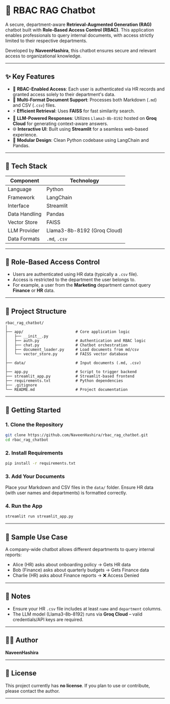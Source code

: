 # 🔐 RBAC RAG Chatbot

A secure, department-aware **Retrieval-Augmented Generation (RAG)** chatbot built with **Role-Based Access Control (RBAC)**. This application enables professionals to query internal documents, with access strictly limited to their respective departments.

Developed by **NaveenHashira**, this chatbot ensures secure and relevant access to organizational knowledge.

---

## ✨ Key Features

- 🔐 **RBAC-Enabled Access**: Each user is authenticated via HR records and granted access solely to their department's data.
- 📄 **Multi-Format Document Support**: Processes both Markdown (`.md`) and CSV (`.csv`) files.
- ⚡ **Efficient Retrieval**: Uses **FAISS** for fast similarity search.
- 🧠 **LLM-Powered Responses**: Utilizes `Llama3-8b-8192` hosted on **Groq Cloud** for generating context-aware answers.
- 🌐 **Interactive UI**: Built using **Streamlit** for a seamless web-based experience.
- 🧩 **Modular Design**: Clean Python codebase using LangChain and Pandas.

---

## 🧰 Tech Stack

| Component     | Technology                  |
|---------------|-----------------------------|
| Language      | Python                      |
| Framework     | LangChain                   |
| Interface     | Streamlit                   |
| Data Handling | Pandas                      |
| Vector Store  | FAISS                       |
| LLM Provider  | Llama3-8b-8192 (Groq Cloud) |
| Data Formats  | `.md`, `.csv`               |

---

## 🔐 Role-Based Access Control

- Users are authenticated using HR data (typically a `.csv` file).
- Access is restricted to the department the user belongs to.
- For example, a user from the **Marketing** department cannot query **Finance** or **HR** data.

---

## 📁 Project Structure

```
rbac_rag_chatbot/
│
├── app/                       # Core application logic
│   ├── __init__.py
│   ├── auth.py                # Authentication and RBAC logic
│   ├── chat.py                # Chatbot orchestration
│   ├── document_loader.py     # Load documents from md/csv
│   └── vector_store.py        # FAISS vector database
│
├── data/                      # Input documents (.md, .csv)
│
├── app.py                     # Script to trigger backend
├── streamlit_app.py           # Streamlit-based frontend
├── requirements.txt           # Python dependencies
├── .gitignore
└── README.md                  # Project documentation
```

---

## 🚀 Getting Started

### 1. Clone the Repository

```bash
git clone https://github.com/NaveenHashira/rbac_rag_chatbot.git
cd rbac_rag_chatbot
```

### 2. Install Requirements

```bash
pip install -r requirements.txt
```

### 3. Add Your Documents

Place your Markdown and CSV files in the `data/` folder. Ensure HR data (with user names and departments) is formatted correctly.

### 4. Run the App

```bash
streamlit run streamlit_app.py
```

---

## 🧪 Sample Use Case

A company-wide chatbot allows different departments to query internal reports:

* Alice (HR) asks about onboarding policy → Gets HR data
* Bob (Finance) asks about quarterly budgets → Gets Finance data
* Charlie (HR) asks about Finance reports → ❌ Access Denied

---

## 📌 Notes

* Ensure your HR `.csv` file includes at least `name` and `department` columns.
* The LLM model (Llama3-8b-8192) runs via **Groq Cloud** – valid credentials/API keys are required.

---

## 🧑‍💻 Author

**NaveenHashira**

---

## 📜 License

This project currently has **no license**. If you plan to use or contribute, please contact the author.

---